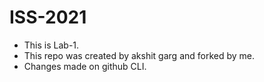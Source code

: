 # ISS-2021
* This is Lab-1.
* This repo was created by akshit garg and forked by me.
* Changes made on github CLI.
